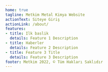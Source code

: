 ```yaml
---
home: true
tagline: Metkim Metal Kimya Website
actionText: Siteye Giriş
actionLink: /about/
features:
- title: Ilk baslik
  details: Feature 1 Description
- title: Haberler
  details: Feature 2 Description
- title: Feature 3 Title
  details: Feature 3 Description
footer: Metkim 2022, © Tüm Hakları Saklıdır
---
```

